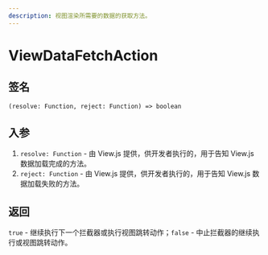```yaml
---
description: 视图渲染所需要的数据的获取方法。
---
```


# ViewDataFetchAction

## 签名

`(resolve: Function, reject: Function) => boolean`

## 入参

1. `resolve: Function` - 由 View.js 提供，供开发者执行的，用于告知 View.js 数据加载完成的方法。
2. `reject: Function` - 由 View.js 提供，供开发者执行的，用于告知 View.js 数据加载失败的方法。

## 返回

`true` - 继续执行下一个拦截器或执行视图跳转动作；`false` - 中止拦截器的继续执行或视图跳转动作。

